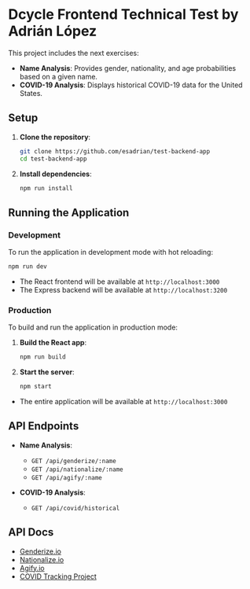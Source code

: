 # Dcycle Frontend Technical Test by Adrián López

This project includes the next exercises:

- **Name Analysis**: Provides gender, nationality, and age probabilities based
  on a given name.
- **COVID-19 Analysis**: Displays historical COVID-19 data for the United
  States.

## Setup

1. **Clone the repository**:

   ```bash
   git clone https://github.com/esadrian/test-backend-app
   cd test-backend-app
   ```

2. **Install dependencies**:

   ```bash
   npm run install
   ```

## Running the Application

### Development

To run the application in development mode with hot reloading:

```bash
npm run dev
```

- The React frontend will be available at `http://localhost:3000`
- The Express backend will be available at `http://localhost:3200`

### Production

To build and run the application in production mode:

1. **Build the React app**:

   ```bash
   npm run build
   ```

2. **Start the server**:
   ```bash
   npm start
   ```

- The entire application will be available at `http://localhost:3000`

## API Endpoints

- **Name Analysis**:

  - `GET /api/genderize/:name`
  - `GET /api/nationalize/:name`
  - `GET /api/agify/:name`

- **COVID-19 Analysis**:
  - `GET /api/covid/historical`

## API Docs

- [Genderize.io](https://genderize.io/)
- [Nationalize.io](https://nationalize.io/)
- [Agify.io](https://agify.io/)
- [COVID Tracking Project](https://covidtracking.com/)
